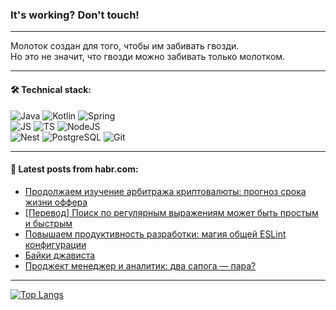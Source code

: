 ### It's working? Don't touch!

---
Молоток создан для того, чтобы им забивать гвозди. <br>
Но это не значит, что гвозди можно забивать только молотком.

---

#### 🛠️ Technical stack:

![Java](https://img.shields.io/badge/Java-informational?logo=Oracle&style=flat&logoColor=white&color=FF4500)
![Kotlin](https://img.shields.io/badge/Kotlin-informational?logo=Kotlin&style=flat&logoColor=white&color=774D97)
![Spring](https://img.shields.io/badge/SpringBoot-informational?logo=SpringBoot&style=flat&logoColor=white&color=6DB33F) <br>
![JS](https://img.shields.io/badge/JS-informational?logo=javaScript&style=flat&logoColor=black&color=F7Df1E)
![TS](https://img.shields.io/badge/TypeScript-informational?logo=typeScript&style=flat&logoColor=black&color=0667A8)
![NodeJS](https://img.shields.io/badge/NodeJS-informational?logo=node.js&style=flat&logoColor=white&color=70A760) <br>
![Nest](https://img.shields.io/badge/NestJS-informational?logo=NestJS&style=flat&logoColor=white&color=E0234E)
![PostgreSQL](https://img.shields.io/badge/PostgreSQL-informational?logo=PostgreSQL&style=flat&logoColor=white&color=DAA520)
![Git](https://img.shields.io/badge/Git-informational?logo=git&style=flat&logoColor=white&color=778899)

___

#### 💬 Latest posts from habr.com:

<!-- BLOG-POST-LIST:START -->
- [Продолжаем изучение арбитража криптовалюты: прогноз срока жизни оффера](https://habr.com/ru/articles/759128/?utm_source=habrahabr&utm_medium=rss&utm_campaign=759128)
- [[Перевод] Поиск по регулярным выражениям может быть простым и быстрым](https://habr.com/ru/articles/756806/?utm_source=habrahabr&utm_medium=rss&utm_campaign=756806)
- [Повышаем продуктивность разработки: магия общей ESLint конфигурации](https://habr.com/ru/articles/758954/?utm_source=habrahabr&utm_medium=rss&utm_campaign=758954)
- [Байки джависта](https://habr.com/ru/articles/759102/?utm_source=habrahabr&utm_medium=rss&utm_campaign=759102)
- [Проджект менеджер и аналитик: два сапога — пара?](https://habr.com/ru/articles/759100/?utm_source=habrahabr&utm_medium=rss&utm_campaign=759100)
<!-- BLOG-POST-LIST:END -->

---
[![Top Langs](https://github-readme-stats-git-master-advtsetting-gmailcom.vercel.app/api/top-langs/?username=zloylis&langs_count=10&hide_title=false&title_color=e6edf3&size_weight=0.5&count_weight=0.5&layout=compact&hide_border=true&theme=dracula)](https://github.com/zloylis)

<!-- ![GitHub stats](https://github-readme-stats-git-master-advtsetting-gmailcom.vercel.app/api?username=zloylis&show_icons=true&hide_border=true&theme=dracula&hide_title=true&include_all_commits=true&count_private=true&hide=contribs&hide_rank=true) -->
